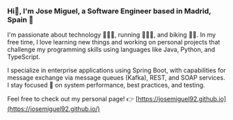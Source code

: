 ### Hi👋, I'm Jose Miguel, a Software Engineer based in Madrid, Spain 🚀

I'm passionate about technology 👨🏻‍💻, running 🏃🏻‍♂️, and biking 🚴‍♂️. In my free time, I love learning new things and working on personal projects that challenge my programming skills using languages like Java, Python, and TypeScript.

I specialize in enterprise applications using Spring Boot, with capabilities for message exchange via message queues (Kafka), REST, and SOAP services. I stay focused 🎯 on system performance, best practices, and testing.

Feel free to check out my personal page! 👉 [https://josemiguel92.github.io](https://josemiguel92.github.io/)
